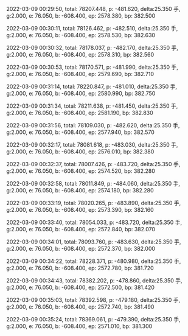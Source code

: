 2022-03-09 00:29:50, total: 78207.448, p: -481.620, delta:25.350 手, g:2.000, e: 76.050, b: -608.400, ep: 2578.380, bp: 382.500

2022-03-09 00:30:11, total: 78126.462, p: -482.510, delta:25.350 手, g:2.000, e: 76.050, b: -608.400, ep: 2578.530, bp: 382.630

2022-03-09 00:30:32, total: 78178.037, p: -482.170, delta:25.350 手, g:2.000, e: 76.050, b: -608.400, ep: 2578.310, bp: 382.560

2022-03-09 00:30:53, total: 78170.571, p: -481.990, delta:25.350 手, g:2.000, e: 76.050, b: -608.400, ep: 2579.690, bp: 382.710

2022-03-09 00:31:14, total: 78220.847, p: -481.010, delta:25.350 手, g:2.000, e: 76.050, b: -608.400, ep: 2580.990, bp: 382.750

2022-03-09 00:31:34, total: 78211.638, p: -481.450, delta:25.350 手, g:2.000, e: 76.050, b: -608.400, ep: 2581.190, bp: 382.830

2022-03-09 00:31:56, total: 78109.030, p: -482.620, delta:25.350 手, g:2.000, e: 76.050, b: -608.400, ep: 2577.940, bp: 382.570

2022-03-09 00:32:17, total: 78081.618, p: -483.030, delta:25.350 手, g:2.000, e: 76.050, b: -608.400, ep: 2576.010, bp: 382.380

2022-03-09 00:32:37, total: 78007.426, p: -483.720, delta:25.350 手, g:2.000, e: 76.050, b: -608.400, ep: 2574.520, bp: 382.280

2022-03-09 00:32:58, total: 78011.849, p: -484.060, delta:25.350 手, g:2.000, e: 76.050, b: -608.400, ep: 2574.180, bp: 382.280

2022-03-09 00:33:19, total: 78020.265, p: -483.890, delta:25.350 手, g:2.000, e: 76.050, b: -608.400, ep: 2573.390, bp: 382.160

2022-03-09 00:33:40, total: 78054.033, p: -483.720, delta:25.350 手, g:2.000, e: 76.050, b: -608.400, ep: 2572.840, bp: 382.070

2022-03-09 00:34:01, total: 78093.760, p: -483.630, delta:25.350 手, g:2.000, e: 76.050, b: -608.400, ep: 2572.370, bp: 382.000

2022-03-09 00:34:22, total: 78228.371, p: -480.980, delta:25.350 手, g:2.000, e: 76.050, b: -608.400, ep: 2572.780, bp: 381.720

2022-03-09 00:34:43, total: 78382.202, p: -478.860, delta:25.350 手, g:2.000, e: 76.050, b: -608.400, ep: 2572.500, bp: 381.420

2022-03-09 00:35:03, total: 78392.598, p: -479.180, delta:25.350 手, g:2.000, e: 76.050, b: -608.400, ep: 2572.740, bp: 381.490

2022-03-09 00:35:24, total: 78369.061, p: -479.390, delta:25.350 手, g:2.000, e: 76.050, b: -608.400, ep: 2571.010, bp: 381.300